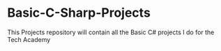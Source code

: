 # Basic-C-Sharp-Projects
<p>This Projects repository will contain all the Basic C# projects I do for the Tech Academy</p>
